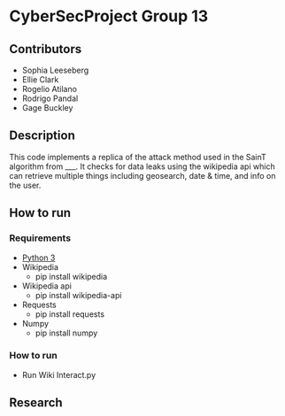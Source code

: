 # CyberSecProject Group 13

## Contributors
 * Sophia Leeseberg
 * Ellie Clark
 * Rogelio Atilano
 * Rodrigo Pandal
 * Gage Buckley

## Description
This code implements a replica of the attack method used in the SainT algorithm from ___. It checks for data leaks using the wikipedia api which can retrieve multiple things including geosearch, date & time, and info on the user.

## How to run

### Requirements
 * [Python 3](https://www.python.org/downloads/)
 * Wikipedia
    * pip install wikipedia
 * Wikipedia api
    * pip install wikipedia-api
 * Requests
    * pip install requests
 * Numpy
    * pip install numpy

### How to run
 * Run Wiki Interact.py

## Research
